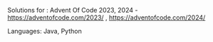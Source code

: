 Solutions for : Advent Of Code 2023, 2024 - https://adventofcode.com/2023/ , https://adventofcode.com/2024/

Languages: Java, Python
